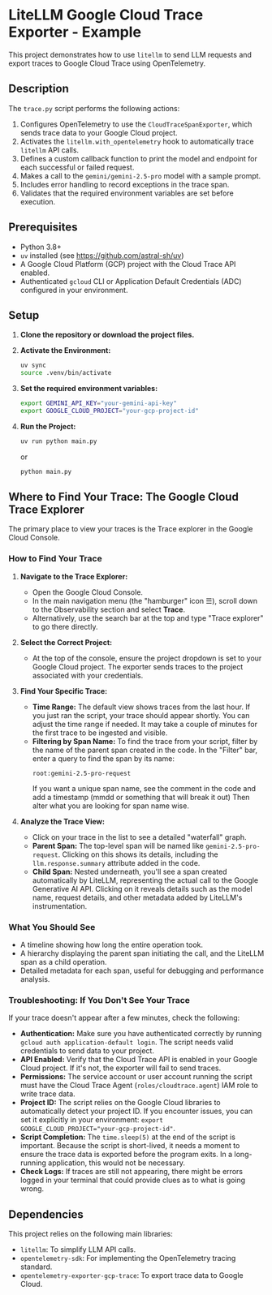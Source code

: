 # LiteLLM Google Cloud Trace Exporter - Example

This project demonstrates how to use `litellm` to send LLM requests and export traces to Google Cloud Trace using OpenTelemetry.

## Description

The `trace.py` script performs the following actions:
1.  Configures OpenTelemetry to use the `CloudTraceSpanExporter`, which sends trace data to your Google Cloud project.
2.  Activates the `litellm.with_opentelemetry` hook to automatically trace `litellm` API calls.
3.  Defines a custom callback function to print the model and endpoint for each successful or failed request.
4.  Makes a call to the `gemini/gemini-2.5-pro` model with a sample prompt.
5.  Includes error handling to record exceptions in the trace span.
6.  Validates that the required environment variables are set before execution.

## Prerequisites

- Python 3.8+
- `uv` installed (see https://github.com/astral-sh/uv)
- A Google Cloud Platform (GCP) project with the Cloud Trace API enabled.
- Authenticated `gcloud` CLI or Application Default Credentials (ADC) configured in your environment.

## Setup

1.  **Clone the repository or download the project files.**

2.  **Activate the Environment:**
    ```bash
    uv sync
    source .venv/bin/activate
    ```
3.  **Set the required environment variables:**
    ```bash
    export GEMINI_API_KEY="your-gemini-api-key"
    export GOOGLE_CLOUD_PROJECT="your-gcp-project-id"
    ```

4.  **Run the Project:**
    ```bash
    uv run python main.py 
    ```

    or
    ```bash
    python main.py
    ```



## Where to Find Your Trace: The Google Cloud Trace Explorer

The primary place to view your traces is the Trace explorer in the Google Cloud Console.

### How to Find Your Trace

1. **Navigate to the Trace Explorer:**
   - Open the Google Cloud Console.
   - In the main navigation menu (the "hamburger" icon ☰), scroll down to the Observability section and select **Trace**.
   - Alternatively, use the search bar at the top and type "Trace explorer" to go there directly.

2. **Select the Correct Project:**
   - At the top of the console, ensure the project dropdown is set to your Google Cloud project. The exporter sends traces to the project associated with your credentials.

3. **Find Your Specific Trace:**
   - **Time Range:** The default view shows traces from the last hour. If you just ran the script, your trace should appear shortly. You can adjust the time range if needed. It may take a couple of minutes for the first trace to be ingested and visible.
   - **Filtering by Span Name:** To find the trace from your script, filter by the name of the parent span created in the code. In the "Filter" bar, enter a query to find the span by its name:
     ```
     root:gemini-2.5-pro-request
     ```
     If you want a unique span name, see the comment in the code and add a timestamp (mmdd or something that will break it out)
     Then alter what you are looking for span name wise.

4. **Analyze the Trace View:**
   - Click on your trace in the list to see a detailed "waterfall" graph.
   - **Parent Span:** The top-level span will be named like `gemini-2.5-pro-request`. Clicking on this shows its details, including the `llm.response.summary` attribute added in the code.
   - **Child Span:** Nested underneath, you'll see a span created automatically by LiteLLM, representing the actual call to the Google Generative AI API. Clicking on it reveals details such as the model name, request details, and other metadata added by LiteLLM's instrumentation.

### What You Should See

- A timeline showing how long the entire operation took.
- A hierarchy displaying the parent span initiating the call, and the LiteLLM span as a child operation.
- Detailed metadata for each span, useful for debugging and performance analysis.

### Troubleshooting: If You Don't See Your Trace

If your trace doesn't appear after a few minutes, check the following:

- **Authentication:** Make sure you have authenticated correctly by running `gcloud auth application-default login`. The script needs valid credentials to send data to your project.
- **API Enabled:** Verify that the Cloud Trace API is enabled in your Google Cloud project. If it's not, the exporter will fail to send traces.
- **Permissions:** The service account or user account running the script must have the Cloud Trace Agent (`roles/cloudtrace.agent`) IAM role to write trace data.
- **Project ID:** The script relies on the Google Cloud libraries to automatically detect your project ID. If you encounter issues, you can set it explicitly in your environment: `export GOOGLE_CLOUD_PROJECT="your-gcp-project-id"`.
- **Script Completion:** The `time.sleep(5)` at the end of the script is important. Because the script is short-lived, it needs a moment to ensure the trace data is exported before the program exits. In a long-running application, this would not be necessary.
- **Check Logs:** If traces are still not appearing, there might be errors logged in your terminal that could provide clues as to what is going wrong.

## Dependencies

This project relies on the following main libraries:
- `litellm`: To simplify LLM API calls.
- `opentelemetry-sdk`: For implementing the OpenTelemetry tracing standard.
- `opentelemetry-exporter-gcp-trace`: To export trace data to Google Cloud.
